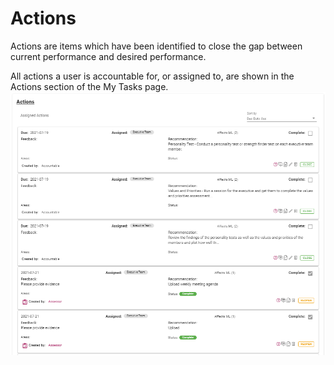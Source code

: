 # Actions
Actions are items which have been identified to close the gap between current performance and desired performance.

All actions a user is accountable for, or assigned to, are shown in the Actions section of the My Tasks page.
![Image](../assets/screenshots/concepts/actions.png)

